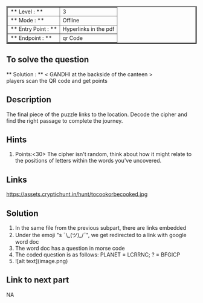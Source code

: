 <table border=3 >
<tr>
    <td>** Level : **</td>
    <td> 3 </td>
</tr>
<tr>
    <td>** Mode : **</td>
    <td>Offline</td>
</tr>
<tr>
    <td>** Entry Point : ** </td>
    <td> Hyperlinks in the pdf </td>
</tr>
<tr>
    <td>** Endpoint : ** </td>
    <td>qr Code</td>
</tr>
</table>

## To solve the question

** Solution : ** < GANDHI at the backside of the canteen > </br>
players scan the QR code and get points

## Description

The final piece of the puzzle links to the location. Decode the cipher and find the right passage to complete the journey.

## Hints

<ol>
    <li>
        Points:<30>
        The cipher isn't random, think about how it might relate to the positions of letters within the words you've uncovered.
    </li> 
</ol>

## Links

https://assets.cryptichunt.in/hunt/tocookorbecooked.jpg

## Solution

<ol>
    <li>In the same file from the previous subpart, there are links embedded</li>
    <li>Under the emoji "s ¯\_(ツ)_/¯", we get redirected to a link with google word doc</li>
    <li>The word doc has a question in morse code</li>
    <li>The coded question is as follows: PLANET = LCRRNC; ? = BFGICP</li>
    <li>![alt text](image.png)</li>
</ol>

## Link to next part

NA
